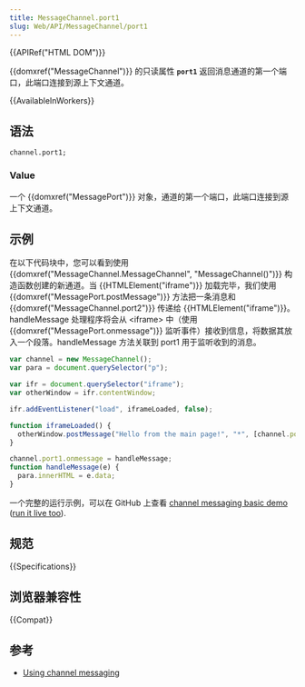```yaml
---
title: MessageChannel.port1
slug: Web/API/MessageChannel/port1
---
```


{{APIRef("HTML DOM")}}

{{domxref("MessageChannel")}} 的只读属性 **`port1`** 返回消息通道的第一个端口，此端口连接到源上下文通道。

{{AvailableInWorkers}}

## 语法

```
channel.port1;
```

### Value

一个 {{domxref("MessagePort")}} 对象，通道的第一个端口，此端口连接到源上下文通道。

## 示例

在以下代码块中，您可以看到使用 {{domxref("MessageChannel.MessageChannel", "MessageChannel()")}} 构造函数创建的新通道。当 {{HTMLElement("iframe")}} 加载完毕，我们使用 {{domxref("MessagePort.postMessage")}} 方法把一条消息和 {{domxref("MessageChannel.port2")}} 传递给 {{HTMLElement("iframe")}}。handleMessage 处理程序将会从 \<iframe> 中（使用 {{domxref("MessagePort.onmessage")}} 监听事件）接收到信息，将数据其放入一个段落。handleMessage 方法关联到 port1 用于监听收到的消息。

```js
var channel = new MessageChannel();
var para = document.querySelector("p");

var ifr = document.querySelector("iframe");
var otherWindow = ifr.contentWindow;

ifr.addEventListener("load", iframeLoaded, false);

function iframeLoaded() {
  otherWindow.postMessage("Hello from the main page!", "*", [channel.port2]);
}

channel.port1.onmessage = handleMessage;
function handleMessage(e) {
  para.innerHTML = e.data;
}
```

一个完整的运行示例，可以在 GitHub 上查看 [channel messaging basic demo](https://github.com/mdn/channel-messaging-basic-demo) ([run it live too](http://mdn.github.io/channel-messaging-basic-demo/)).

## 规范

{{Specifications}}

## 浏览器兼容性

{{Compat}}

## 参考

- [Using channel messaging](/zh-CN/docs/Web/API/Channel_Messaging_API/Using_channel_messaging)
